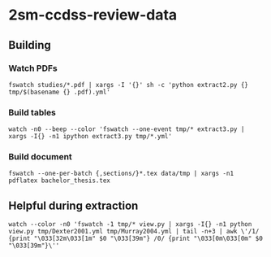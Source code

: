 # 2sm-ccdss-review-data

## Building

### Watch PDFs

    fswatch studies/*.pdf | xargs -I '{}' sh -c 'python extract2.py {} tmp/$(basename {} .pdf).yml'
    
### Build tables

    watch -n0 --beep --color 'fswatch --one-event tmp/* extract3.py | xargs -I{} -n1 ipython extract3.py tmp/*.yml'
    
### Build document

    fswatch --one-per-batch {,sections/}*.tex data/tmp | xargs -n1 pdflatex bachelor_thesis.tex

## Helpful during extraction

    watch --color -n0 'fswatch -1 tmp/* view.py | xargs -I{} -n1 python view.py tmp/Dexter2001.yml tmp/Murray2004.yml | tail -n+3 | awk \'/1/ {print "\033[32m\033[1m" $0 "\033[39m"} /0/ {print "\033[0m\033[0m" $0 "\033[39m"}\''
